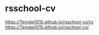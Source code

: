# rsschool-cv
https://Tenoke1015.github.io/rsschool-cv/cv
https://Tenoke1015.github.io/rsschool-cv/
